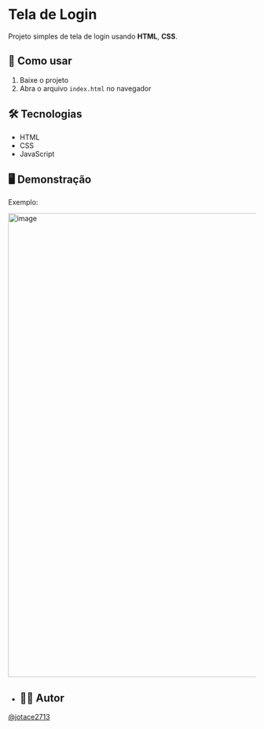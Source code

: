 # Tela de Login

Projeto simples de tela de login usando **HTML**, **CSS**.


## 🚀 Como usar
1. Baixe o projeto
2. Abra o arquivo `index.html` no navegador


## 🛠 Tecnologias
- HTML
- CSS
- JavaScript


## 🖥️ Demonstração

Exemplo:

<img width="1912" height="943" alt="image" src="https://github.com/user-attachments/assets/717c6cdb-81b8-4745-b92a-124a0255b9b2" />





- ## 👨‍💻 Autor
[@jotace2713](https://github.com/jotace2713)
